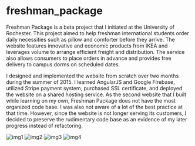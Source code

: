 # freshman_package
Freshman Package is a beta project that I initiated at the University of Rochester. This project aimed to help freshman international students order daily necessities such as pillow and comforter before they arrive. The website features innovative and economic products from IKEA and leverages volume to arrange efficient freight and distribution. The service also allows consumers to place orders in advance and provides free delivery to campus dorms on scheduled dates.

I designed and implemented the website from scratch over two months during the summer of 2015. I learned AngularJS and Google Firebase, utilized Stripe payment system, purchased SSL certificate, and deployed the website on a shared hosting service. As the second website that I built while learning on my own, Freshman Package does not have the most organized code base. I was also not aware of a lot of the best practice at that time. However, since the website is not longer serving its customers, I decided to preserve the rudimentary code base as an evidence of my later progress instead of refactoring.

![img1](https://dbc-devconnect-production.s3.amazonaws.com/uploads/1452217049937/fp1.png)
![img2](https://dbc-devconnect-production.s3.amazonaws.com/uploads/1452217049942/fp2.png)
![img3](https://dbc-devconnect-production.s3.amazonaws.com/uploads/1452217049945/fp3.png)
![img4](https://dbc-devconnect-production.s3.amazonaws.com/uploads/1452217049948/fp4.png)
